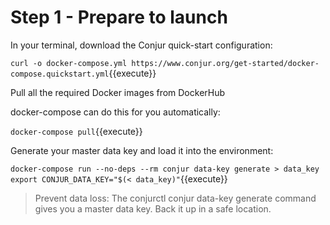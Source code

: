 # Step 1 - Prepare to launch

In your terminal, download the Conjur quick-start configuration:

`curl -o docker-compose.yml https://www.conjur.org/get-started/docker-compose.quickstart.yml`{{execute}}


Pull all the required Docker images from DockerHub

docker-compose can do this for you automatically:


`docker-compose pull`{{execute}}

Generate your master data key and load it into the environment:

`docker-compose run --no-deps --rm conjur data-key generate > data_key
export CONJUR_DATA_KEY="$(< data_key)"`{{execute}}

>Prevent data loss:
>The conjurctl conjur data-key generate command gives you a master data key. Back it up in a safe location.
